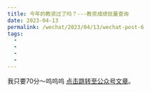 ```yaml
---
title: 今年的教资过了吗？---教资成绩批量查询
date: 2023-04-13
permalink: /wechat/2023/04/13/wechat-post-6
tags:
  - 
  - 
  - 
  - 
---
```


我只要70分～呜呜呜 [点击跳转至公众号文章](http://mp.weixin.qq.com/s?__biz=MzkxNjM0MzQ0MQ==&mid=2247485994&idx=1&sn=5ba1f0229c8e513ce3a2ca76257c428b&chksm=c15015d4f6279cc28cf9adb498603ea569db7c9835fd311bdb72080e48a4757dc2575dcaa769#rd)。